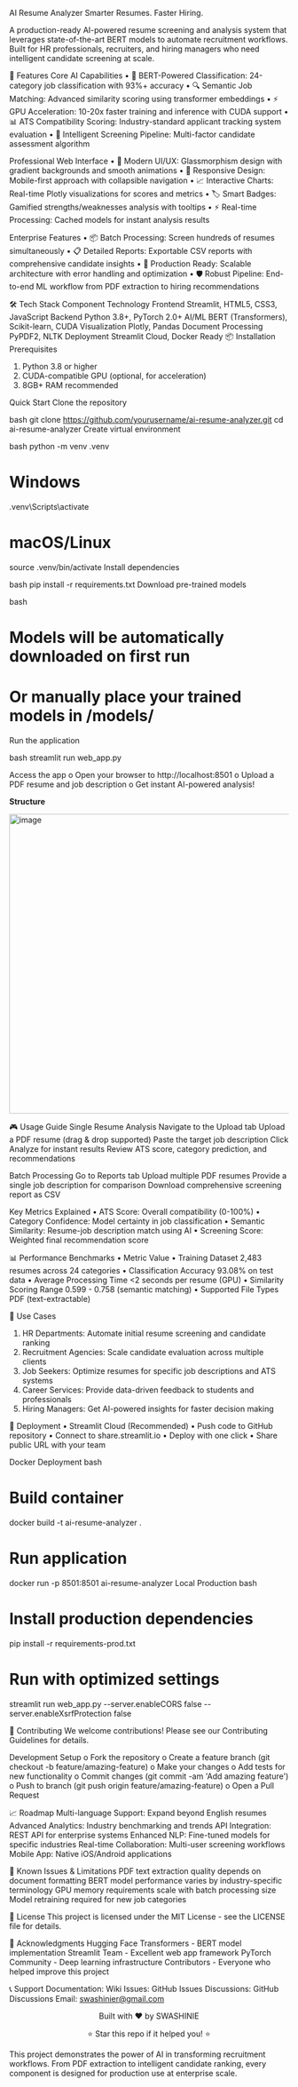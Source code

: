 AI Resume Analyzer
Smarter Resumes. Faster Hiring.

A production-ready AI-powered resume screening and analysis system that leverages state-of-the-art BERT models to automate recruitment workflows. Built for HR professionals, recruiters, and hiring managers who need intelligent candidate screening at scale.

🚀 Features
Core AI Capabilities
•	🤖 BERT-Powered Classification: 24-category job classification with 93%+ accuracy
•	🔍 Semantic Job Matching: Advanced similarity scoring using transformer embeddings
•	⚡ GPU Acceleration: 10-20x faster training and inference with CUDA support
•	📊 ATS Compatibility Scoring: Industry-standard applicant tracking system evaluation
•	🎯 Intelligent Screening Pipeline: Multi-factor candidate assessment algorithm

Professional Web Interface
•	🎨 Modern UI/UX: Glassmorphism design with gradient backgrounds and smooth animations
•	📱 Responsive Design: Mobile-first approach with collapsible navigation
•	📈 Interactive Charts: Real-time Plotly visualizations for scores and metrics
•	🏷️ Smart Badges: Gamified strengths/weaknesses analysis with tooltips
•	⚡ Real-time Processing: Cached models for instant analysis results

Enterprise Features
•	📦 Batch Processing: Screen hundreds of resumes simultaneously
•	📋 Detailed Reports: Exportable CSV reports with comprehensive candidate insights
•	🔄 Production Ready: Scalable architecture with error handling and optimization
•	🛡️ Robust Pipeline: End-to-end ML workflow from PDF extraction to hiring recommendations

🛠️ Tech Stack
Component	Technology
Frontend	Streamlit, HTML5, CSS3, JavaScript
Backend	Python 3.8+, PyTorch 2.0+
AI/ML	BERT (Transformers), Scikit-learn, CUDA
Visualization	Plotly, Pandas
Document Processing	PyPDF2, NLTK
Deployment	Streamlit Cloud, Docker Ready
📦 Installation
Prerequisites 
1.	Python 3.8 or higher
2.	CUDA-compatible GPU (optional, for acceleration)
3.	8GB+ RAM recommended

Quick Start
Clone the repository

bash
git clone https://github.com/yourusername/ai-resume-analyzer.git
cd ai-resume-analyzer
Create virtual environment

bash
python -m venv .venv
# Windows
.venv\Scripts\activate
# macOS/Linux  
source .venv/bin/activate
Install dependencies

bash
pip install -r requirements.txt
Download pre-trained models

bash
# Models will be automatically downloaded on first run
# Or manually place your trained models in /models/
Run the application

bash
streamlit run web_app.py

Access the app
o	Open your browser to http://localhost:8501
o	Upload a PDF resume and job description
o	Get instant AI-powered analysis!

**Structure**

<img width="914" height="540" alt="image" src="https://github.com/user-attachments/assets/9380317e-825f-431b-a6d3-fc3aa01196ae" />


🎮 Usage Guide
Single Resume Analysis
Navigate to the Upload tab
Upload a PDF resume (drag & drop supported)
Paste the target job description
Click Analyze for instant results
Review ATS score, category prediction, and recommendations

Batch Processing
Go to Reports tab
Upload multiple PDF resumes
Provide a single job description for comparison
Download comprehensive screening report as CSV

Key Metrics Explained
•	ATS Score: Overall compatibility (0-100%)
•	Category Confidence: Model certainty in job classification
•	Semantic Similarity: Resume-job description match using AI
•	Screening Score: Weighted final recommendation score

📊 Performance Benchmarks
•	Metric	Value
•	Training Dataset	2,483 resumes across 24 categories
•	Classification Accuracy	93.08% on test data
•	Average Processing Time	<2 seconds per resume (GPU)
•	Similarity Scoring Range	0.599 - 0.758 (semantic matching)
•	Supported File Types	PDF (text-extractable)

🎯 Use Cases
1.	HR Departments: Automate initial resume screening and candidate ranking
2.	Recruitment Agencies: Scale candidate evaluation across multiple clients
3.	Job Seekers: Optimize resumes for specific job descriptions and ATS systems
4.	Career Services: Provide data-driven feedback to students and professionals
5.	Hiring Managers: Get AI-powered insights for faster decision making

🚀 Deployment
•	Streamlit Cloud (Recommended)
•	Push code to GitHub repository
•	Connect to share.streamlit.io
•	Deploy with one click
•	Share public URL with your team

Docker Deployment
bash
# Build container
docker build -t ai-resume-analyzer .

# Run application
docker run -p 8501:8501 ai-resume-analyzer
Local Production
bash
# Install production dependencies
pip install -r requirements-prod.txt

# Run with optimized settings
streamlit run web_app.py --server.enableCORS false --server.enableXsrfProtection false

🤝 Contributing
We welcome contributions! Please see our Contributing Guidelines for details.

Development Setup
o	Fork the repository
o	Create a feature branch (git checkout -b feature/amazing-feature)
o	Make your changes
o	Add tests for new functionality
o	Commit changes (git commit -am 'Add amazing feature')
o	Push to branch (git push origin feature/amazing-feature)
o	Open a Pull Request

📈 Roadmap
 Multi-language Support: Expand beyond English resumes
 Advanced Analytics: Industry benchmarking and trends
 API Integration: REST API for enterprise systems
 Enhanced NLP: Fine-tuned models for specific industries
 Real-time Collaboration: Multi-user screening workflows
 Mobile App: Native iOS/Android applications

🐛 Known Issues & Limitations
PDF text extraction quality depends on document formatting
BERT model performance varies by industry-specific terminology
GPU memory requirements scale with batch processing size
Model retraining required for new job categories

📄 License
This project is licensed under the MIT License - see the LICENSE file for details.

🙏 Acknowledgments
Hugging Face Transformers - BERT model implementation
Streamlit Team - Excellent web app framework
PyTorch Community - Deep learning infrastructure
Contributors - Everyone who helped improve this project

📞 Support
Documentation: Wiki
Issues: GitHub Issues
Discussions: GitHub Discussions
Email: swashinier@gmail.com

<div align="center">
Built with ❤️ by SWASHINIE 

⭐ Star this repo if it helped you! ⭐

</div>
This project demonstrates the power of AI in transforming recruitment workflows. From PDF extraction to intelligent candidate ranking, every component is designed for production use at enterprise scale.
